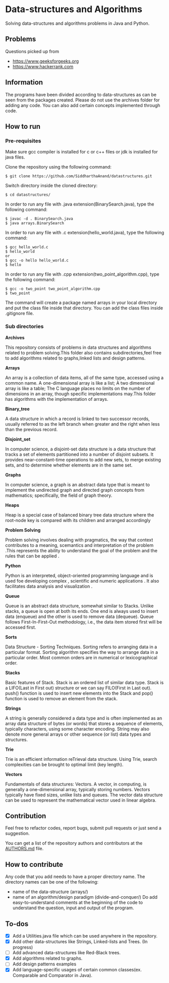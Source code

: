 # Data-structures and Algorithms
Solving data-structures and algorithms problems in Java and Python. 

## Problems
Questions picked up from
- https://www.geeksforgeeks.org
- https://www.hackerrank.com

## Information
The programs have been divided according to data-structures as can be seen from
the packages created. Please do not use the archives folder for adding any code.
You can also add certain concepts implemented through code.

## How to run

### Pre-requisites

Make sure gcc compiler is installed for c or c++ files or jdk is installed for java files.

Clone the repository using the following command:
```
$ git clone https://github.com/SiddharthaAnand/datastructures.git
```

Switch directory inside the cloned directory:
```
$ cd datastructures/
```

In order to run any file with .java extension(BinarySearch.java), type the following command:
```
$ javac -d . BinarySearch.java
$ java arrays.BinarySearch
```

In order to run any file with .c extension(hello_world.java), type the following command:
```
$ gcc hello_world.c
$ hello_world
or
$ gcc -o hello hello_world.c
$ hello
```

In order to run any file with .cpp extension(two_point_algorithm.cpp), type the following command:
```
$ gcc -o two_point two_point_algorithm.cpp
$ two_point
```

The command will create a package named arrays in your local directory and put
the class file inside that directory.
You can add the class files inside .gitignore file.

### Sub directories
**Archives**

This repository consists of problems in data structures and algorithms related to problem solving.This folder also contains subdirectories,feel free to add algorithms related to graphs,linked lists and design patterns.

**Arrays**

An array is a collection of data items, all of the same type, accessed using a common name. A one-dimensional array is like a list; A two dimensional array is like a table; The C language places no limits on the number of dimensions in an array, though specific implementations may.This folder has algorithms with the implementation of arrays.

**Binary_tree**

A data structure in which a record is linked to two successor records, usually referred to as the left branch when greater and the right when less than the previous record.

**Disjoint_set**

In computer science, a disjoint-set data structure is a data structure that tracks a set of elements partitioned into a number of disjoint subsets. It provides near-constant-time operations to add new sets, to merge existing sets, and to determine whether elements are in the same set.

**Graphs**

In computer science, a graph is an abstract data type that is meant to implement the undirected graph and directed graph concepts from mathematics; specifically, the field of graph theory.

**Heaps**

Heap is a special case of balanced binary tree data structure where the root-node key is compared with its children and arranged accordingly

**Problem Solving**

Problem solving involves dealing with pragmatics, the way that context contributes to a meaning, scemantics and interpretation of the problem .This represents the ability to understand the goal of the problem and the rules that can be applied .

**Python**

Python is an interpreted, object-oriented programming language and is used foe developing complex , scientific and numeric applications . It also facilitates data analysis and visualization .

**Queue**

Queue is an abstract data structure, somewhat similar to Stacks. Unlike stacks, a queue is open at both its ends. One end is always used to insert data (enqueue) and the other is used to remove data (dequeue). Queue follows First-In-First-Out methodology, i.e., the data item stored first will be accessed first.

**Sorts**

Data Structure - Sorting Techniques. Sorting refers to arranging data in a particular format. Sorting algorithm specifies the way to arrange data in a particular order. Most common orders are in numerical or lexicographical order.

**Stacks**

Basic features of Stack. Stack is an ordered list of similar data type. Stack is a LIFO(Last in First out) structure or we can say FILO(First in Last out). push() function is used to insert new elements into the Stack and pop() function is used to remove an element from the stack.

**Strings**

A string is generally considered a data type and is often implemented as an array data structure of bytes (or words) that stores a sequence of elements, typically characters, using some character encoding. String may also denote more general arrays or other sequence (or list) data types and structures.

**Trie**

Trie is an efficient information reTrieval data structure. Using Trie, search complexities can be brought to optimal limit (key length).

**Vectors**

Fundamentals of data structures: Vectors. A vector, in computing, is generally a one-dimensional array, typically storing numbers. Vectors typically have fixed sizes, unlike lists and queues. The vector data structure can be used to represent the mathematical vector used in linear algebra.

## Contribution
Feel free to refactor codes, report bugs, submit pull requests or just send a suggestion.

You can get a list of the repository authors and contributors at the [AUTHORS.md](AUTHORS.md) file.

## How to contribute
Any code that you add needs to have a proper directory name. The directory
names can be one of the following:
* name of the data-structure (arrays/)
* name of an algorithm/design paradigm (divide-and-conquer/)
Do add easy-to-understand comments at the beginning of the code to understand the 
question, input and output of the program.

## To-dos
- [X] Add a Utilities.java file which can be used anywhere in the repository.
- [X] Add other data-structures like Strings, Linked-lists and Trees. (In progress)
- [ ] Add advanced data-structures like Red-Black trees.
- [X] Add algorithms related to graphs.
- [ ] Add design patterns examples
- [X] Add language-specific usages of certain common classes(ex. Comparable and Comparator in Java).

